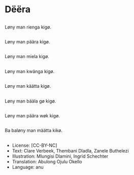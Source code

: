 # Dëëra

##
Løny man rienga kigø.

##
Løny man päära kigø.

##
Løny man miela kigø.

##
Løny man kwänga kigø.

##
Løny man käätta kigø.

##
Løny man bääla gø kigø.

##
Løny man päära wøk kigø.

##
Ba baløny man määtta kikø.

##
* License: [CC-BY-NC]
* Text: Clare Verbeek, Thembani Dladla, Zanele Buthelezi
* Illustration: Mlungisi Dlamini, Ingrid Schechter
* Translation: Abulong Ojulu Okello
* Language: anu
